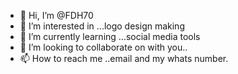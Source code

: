 - 👋 Hi, I’m @FDH70
- 👀 I’m interested in ...logo design making
- 🌱 I’m currently learning ...social media tools
- 💞️ I’m looking to collaborate on with you..
- 📫 How to reach me ..email and my whats number.

<!---
FDH70/FDH70 is a ✨ special ✨ repository because its `README.md` (this file) appears on your GitHub profile.
You can click the Preview link to take a look at your changes.
--->
